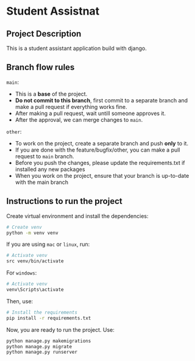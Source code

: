 # Student Assistnat 

## Project Description
This is a student assistant application build with django. 

## Branch flow rules
`main`:
- This is a **base** of the project.
- **Do not commit to this branch**, first commit to a separate branch and make a pull request if everything works fine.
- After making a pull request, wait untill someone approves it.
- After the approval, we can merge changes to `main`.

`other`:
- To work on the project, create a separate branch and push **only** to it.
- If you are done with the feature/bugfix/other, you can make a pull request to `main` branch.
- Before you push the changes, please update the requirements.txt if installed any new packages
- When you work on the project, ensure that your branch is up-to-date with the main branch

## Instructions to run the project

Create virtual environment and install the dependencies:

```bash
# Create venv 
python -m venv venv
```

If you are using `mac` or `linux`, run:
```bash
# Activate venv
src venv/bin/activate
```

For `windows`:
```bash
# Activate venv
venv\Scripts\activate
```

Then, use:
```bash
# Install the requirements
pip install -r requirements.txt
```

Now, you are ready to run the project. Use:

```bash
python manage.py makemigrations
python manage.py migrate
python manage.py runserver
```
